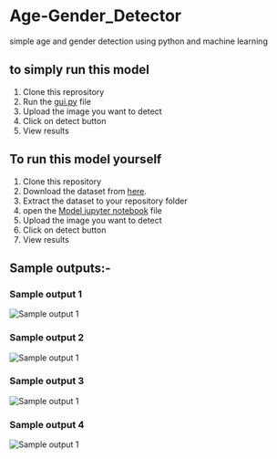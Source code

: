 # Age-Gender_Detector
simple age and gender detection using python and machine learning
## to simply run this model
1. Clone this reprository
2. Run the [gui.py](https://github.com/sukadev1/Age-Gender_Detector/blob/main/Gui.py) file
3. Upload the image you want to detect
4. Click on detect button
5. View results

## To run this model yourself
1. Clone this repository
2. Download the dataset from [here](https://www.kaggle.com/datasets/jangedoo/utkface-new).
3. Extract the dataset to your repository folder
4. open the [Model jupyter notebook](https://github.com/sukadev1/Age-Gender_Detector/blob/main/Gui.py) file
5. Upload the image you want to detect
6. Click on detect button
7. View results

## Sample outputs:-
### Sample output 1
![Sample output 1]()
### Sample output 2
![Sample output 1]()
### Sample output 3
![Sample output 1]()
### Sample output 4
![Sample output 1]()
